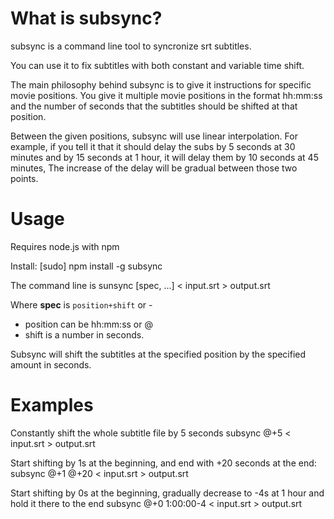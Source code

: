            
# What is subsync?

subsync is a command line tool to syncronize srt subtitles. 

You can use it to fix subtitles with both constant and variable time shift.

The main philosophy behind subsync is to give it instructions for specific movie positions. You give it multiple movie positions in the format hh:mm:ss and the number of seconds that the subtitles should be shifted at that position.

Between the given positions, subsync will use linear interpolation. For example, if you tell it that it should delay the subs by 5 seconds at 30 minutes and by 15 seconds at 1 hour, it will delay them by 10 seconds at 45 minutes, The increase of the delay will be gradual between those two points.

# Usage

Requires node.js with npm

Install:
    [sudo] npm install -g subsync 

The command line is
    sunsync <spec> [spec, ...] < input.srt > output.srt

Where **spec** is `position+shift` or <position>-<shift>
* position can be hh:mm:ss or @
* shift is a number in seconds.

Subsync will shift the subtitles at the specified position by the specified amount in seconds.

# Examples

Constantly shift the whole subtitle file by 5 seconds
    subsync @+5 < input.srt > output.srt

Start shifting by 1s at the beginning, and end with +20 seconds at the end:
    subsync @+1 @+20 < input.srt > output.srt

Start shifting by 0s at the beginning, gradually decrease to -4s at 1 hour and hold it there to the end
    subsync @+0 1:00:00-4 < input.srt > output.srt


